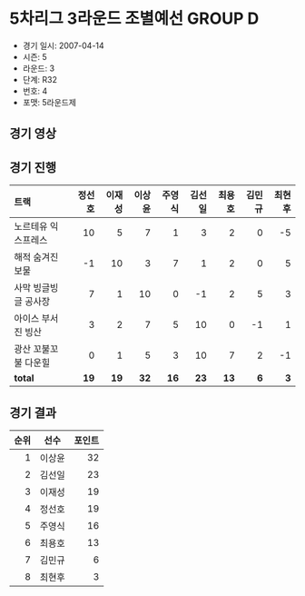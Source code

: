 # 5차리그 3라운드 조별예선 GROUP D

- 경기 일시: 2007-04-14
- 시즌: 5
- 라운드: 3
- 단계: R32
- 번호: 4
- 포맷: 5라운드제





## 경기 영상
## 경기 진행

| 트랙 | 정선호 | 이재성 | 이상윤 | 주영식 | 김선일 | 최용호 | 김민규 | 최현후 |
|:---|---:|---:|---:|---:|---:|---:|---:|---:|
| 노르테유 익스프레스 | 10 | 5 | 7 | 1 | 3 | 2 | 0 | -5 |
| 해적 숨겨진 보물 | -1 | 10 | 3 | 7 | 1 | 2 | 0 | 5 |
| 사막 빙글빙글 공사장 | 7 | 1 | 10 | 0 | -1 | 2 | 5 | 3 |
| 아이스 부서진 빙산 | 3 | 2 | 7 | 5 | 10 | 0 | -1 | 1 |
| 광산 꼬불꼬불 다운힐 | 0 | 1 | 5 | 3 | 10 | 7 | 2 | -1 |
| __total__ | __19__ | __19__ | __32__ | __16__ | __23__ | __13__ | __6__ | __3__ |




## 경기 결과

| 순위 | 선수 | 포인트 |
|---:|:---:|---:|
| 1 | 이상윤 | 32 |
| 2 | 김선일 | 23 |
| 3 | 이재성 | 19 |
| 4 | 정선호 | 19 |
| 5 | 주영식 | 16 |
| 6 | 최용호 | 13 |
| 7 | 김민규 | 6 |
| 8 | 최현후 | 3 |

